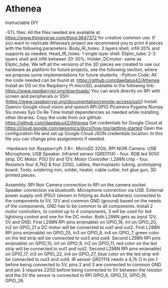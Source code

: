# Athenea
Instructable DIY

-STL files: 
All the files needed are available at https://www.thingiverse.com/thing:3647372 for creative common use. If you want to replicate Athenea’s project we recommend you to print 4 pieces with the following parameters: 
Body_IR_holes: 3 layers shell, infill 20% and supports as needed.
Head_IR_holes: 1 single layer shell.
Eliptic_tube: 2-3 layers shell and infill between 20-30%.
Holder_DCmotor: same as Eliptic_tube.
We left all the versions of the 3D pieces we created to use our hardware as platform for future projects, see the following section, where we propose some implementations for future students.
-Python Code: 
All the code needed can be found at: https://github.com/daedalus42/Athenea
Install an OS on the Raspberry Pi microSD, available in the following link: https://www.raspberrypi.org/downloads/
You can work directly on RPi with screen and peripherals or SSH (https://www.raspberrypi.org/documentation/remote-access/ssh/)
Install:
Opencv
Google cloud vision and speech
RPi.GPIO
Picamera
Pygame
Numpy
Six.moves
Sys
Os
Re
Time
Install dependencies as needed while installing other libraries.
Copy the code from our gitHub: https://github.com/daedalus42/Athenea
Get credentials for Google Cloud at https://cloud.google.com/genomics/docs/how-tos/getting-started
Open the configuration file and set up Google Cloud JSON credentials location. In this file you can change pins assignments if needed.

-Hardware list: 
RaspberryPi 3 B+, MicroSD 32Gb, RPI NOIR Camera.
USB Microphone, USB Speaker.
Infrared sensor (QRD1114) - four.
RGB led 5050 strip.
DC Motor.
PSU 5V and 12V.
Motor Controller: L298N chip - four.
Resistors four 4,7kΩ & four 220Ω, cables, thermoplastic tubing, prototyping board.
Tools: soldering iron, solder, heater, cable cutter, hot glue gun, 3D printed pieces.

Assembly:
RPi Noir Camera connection to RPi on the camera socket.
Speaker connection via bluetooth.
Microphone connection via USB.
External power supply unit (PSU) (shown in fritzing as 4xAA batteries) connected to the components to 5V, 12V and common GND (ground) based on the needs of the components, GND has to be common to all components.
Install 2 motor controllers, to control up to 4 components, 3 will be used for led lightning control and one for the DC motor.
Both L298N gets as input 12V, 5V and GND.
First L298N RPi pins en(enable) on GPIO_16, in1 on GPIO_20, in2 on GPIO_21 a DC motor will be connected to out1 and out2.
First L298N RPi pins en(enable) on GPIO_25, in3 on GPIO_8, in4 on GPIO_7, green color on the led strip will be connected to out3 and out4.
Second L298N RPi pins en(enable) on GPIO_10, in1 on GPIO_9, in2 on GPIO_11, red color on the led strip will be connected to out1 and out2.
Second L298N RPi pins en(enable) on GPIO_17, in3 on GPIO_22, in4 on GPIO_27, blue color on the led strip will be connected to out3 and out4.
IR sensor QRD1114 needs a 4,7k Ω in pin 1 before being connected to 5V, pins 2 and 3 are connected to common GND and pin 3 requires 220Ω before being connected to 5V between the resistor and the 5V the sensor is connected to RPi GPIO_6, GPIO_13, GPIO_19, GPIO_26.

